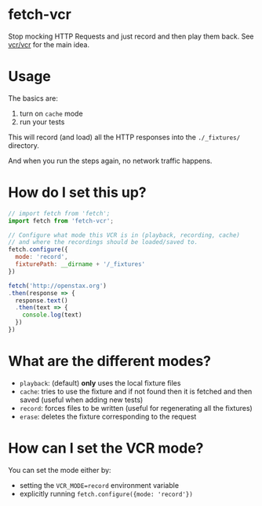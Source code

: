# fetch-vcr

Stop mocking HTTP Requests and just record and then play them back. See [vcr/vcr](https://github.com/vcr/vcr) for the main idea.

# Usage

The basics are:

1. turn on `cache` mode
2. run your tests

This will record (and load) all the HTTP responses into the `./_fixtures/` directory.

And when you run the steps again, no network traffic happens.

# How do I set this up?

```js
// import fetch from 'fetch';
import fetch from 'fetch-vcr';

// Configure what mode this VCR is in (playback, recording, cache)
// and where the recordings should be loaded/saved to.
fetch.configure({
  mode: 'record',
  fixturePath: __dirname + '/_fixtures'
})

fetch('http://openstax.org')
.then(response => {
  response.text()
  .then(text => {
    console.log(text)
  })
})
```


# What are the different modes?

- `playback`: (default) **only** uses the local fixture files
- `cache`: tries to use the fixture and if not found then it is fetched and then saved (useful when adding new tests)
- `record`: forces files to be written (useful for regenerating all the fixtures)
- `erase`: deletes the fixture corresponding to the request


# How can I set the VCR mode?

You can set the mode either by:

- setting the `VCR_MODE=record` environment variable
- explicitly running `fetch.configure({mode: 'record'})`
